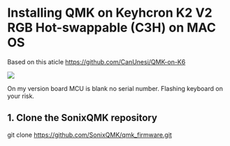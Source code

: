 # Installing QMK on Keyhcron K2 V2 RGB Hot-swappable (C3H) on MAC OS

Based on this aticle https://github.com/CanUnesi/QMK-on-K6

![](https://github.com/netzen86/keychronK2_qmk/img/chip.jpg)


On my version board MCU is blank no serial number. Flashing keyboard on your risk.



## 1. Clone the SonixQMK repository 
git clone https://github.com/SonixQMK/qmk_firmware.git


